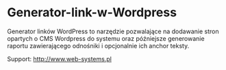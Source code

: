 # Generator-link-w-Wordpress
Generator linków WordPress to narzędzie pozwalające na dodawanie stron opartych o CMS Wordpress do systemu oraz późniejsze generowanie raportu zawierającego odnośniki i opcjonalnie ich anchor teksty. 

Support: http://www.web-systems.pl
